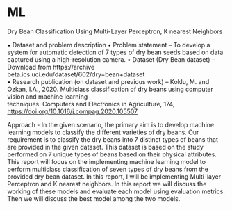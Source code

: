 # ML
Dry Bean Classification Using Multi-Layer Perceptron, K nearest Neighbors

▪ Dataset and problem description 
  • Problem statement – To develop a system for automatic detection of 7 types of dry bean 
    seeds based on data captured using a high-resolution camera. 
  • Dataset (Dry Bean dataset) – Download from https://archive
    beta.ics.uci.edu/dataset/602/dry+bean+dataset  
  • Research publication (on dataset and previous work) – Koklu, M. and Ozkan, I.A., 2020. Multiclass classification of dry beans using computer vision and machine learning   
     techniques. Computers and Electronics in Agriculture, 174, https://doi.org/10.1016/j.compag.2020.105507 

Approach - In the given scenario, the primary aim is to develop machine learning models to classify the different varieties of dry beans. Our requirement is to classify the dry beans into 7 distinct types of beans that are provided in the given dataset. This dataset is based on the study performed on 7 unique types of beans based on their physical attributes. This report will focus on the implementing machine learning model to perform multiclass classification of seven types of dry beans from the provided dry bean dataset. In this report, I will be implementing  Multi-layer Perceptron and K nearest neighbors. In this report we will discuss the working of these models and evaluate each model using evaluation metrics. Then we will discuss the best model among the two models.  
